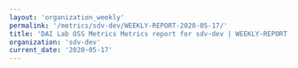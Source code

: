 ```yaml
---
layout: 'organization_weekly'
permalink: '/metrics/sdv-dev/WEEKLY-REPORT-2020-05-17/'
title: 'DAI Lab OSS Metrics Metrics report for sdv-dev | WEEKLY-REPORT-2020-05-17'
organization: 'sdv-dev'
current_date: '2020-05-17'
---
```

